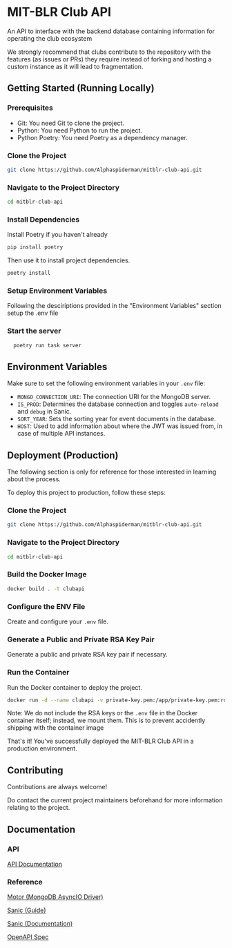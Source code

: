 
# MIT-BLR Club API

An API to interface with the backend database containing information for operating the club ecosystem

We strongly recommend that clubs contribute to the repository with the features (as issues or PRs) they require instead of forking and hosting a custom instance as it will lead to fragmentation.
## Getting Started (Running Locally)

### Prerequisites

- Git: You need Git to clone the project.
- Python: You need Python to run the project.
- Python Poetry: You need Poetry as a dependency manager.

### Clone the Project

```bash
git clone https://github.com/Alphaspiderman/mitblr-club-api.git
```

### Navigate to the Project Directory

```bash
cd mitblr-club-api
```

### Install Dependencies

Install Poetry if you haven't already 

```bash
pip install poetry
```

Then use it to install project dependencies.

```bash
poetry install
```

### Setup Environment Variables
Following the desciriptions provided in the "Environment Variables" section setup the .env file

### Start the server

```bash
  poetry run task server
```


## Environment Variables

Make sure to set the following environment variables in your `.env` file:

- `MONGO_CONNECTION_URI`: The connection URI for the MongoDB server.
- `IS_PROD`: Determines the database connection and toggles `auto-reload` and `debug` in Sanic.
- `SORT_YEAR`: Sets the sorting year for event documents in the database.
- `HOST`: Used to add information about where the JWT was issued from, in case of multiple API instances.
## Deployment (Production)

The following section is only for reference for those interested in learning about the process. 

To deploy this project to production, follow these steps:

### Clone the Project

```bash
git clone https://github.com/Alphaspiderman/mitblr-club-api.git
```

### Navigate to the Project Directory

```bash
cd mitblr-club-api
```

### Build the Docker Image

```bash
docker build . -t clubapi
```

### Configure the ENV File

Create and configure your `.env` file.

### Generate a Public and Private RSA Key Pair

Generate a public and private RSA key pair if necessary.

### Run the Container

Run the Docker container to deploy the project.

```bash
docker run -d --name clubapi -v private-key.pem:/app/private-key.pem:ro -v public-key.pem:/app/public-key.pem:ro -v .env:/app/.env:ro -p 80:8000 clubapi:latest
```

Note:
We do not include the RSA keys or the `.env` file in the Docker container itself; instead, we mount them. This is to prevent accidently shipping with the container image

That's it! You've successfully deployed the MIT-BLR Club API in a production environment.
## Contributing

Contributions are always welcome!

Do contact the current project maintainers beforehand for more information relating to the project.


## Documentation
### API
[API Documentation](https://api.mitblr.club/docs)

### Reference
[Motor (MongoDB AsyncIO Driver)](https://motor.readthedocs.io/en/stable/)

[Sanic (Guide)](https://sanic.dev/en/guide/)

[Sanic (Documentation)](https://sanic.readthedocs.io/en/stable/sanic/api_reference.html)

[OpenAPI Spec](https://spec.openapis.org/oas/v3.1.0)
